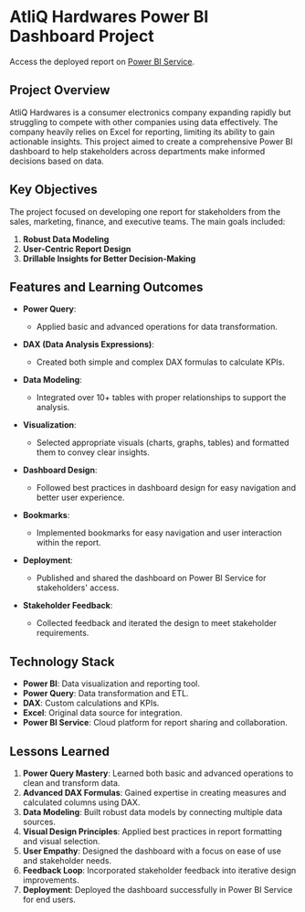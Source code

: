 # AtliQ Hardwares Power BI Dashboard Project
Access the deployed report on [Power BI Service](https://app.powerbi.com/view?r=eyJrIjoiYzY0YjhhYzEtZjQ0NS00ZjZmLWE2YWQtNTgwNWE0N2QxZmM4IiwidCI6ImM2ZTU0OWIzLTVmNDUtNDAzMi1hYWU5LWQ0MjQ0ZGM1YjJjNCJ9).

## Project Overview

AtliQ Hardwares is a consumer electronics company expanding rapidly but struggling to compete with other companies using data effectively. The company heavily relies on Excel for reporting, limiting its ability to gain actionable insights. This project aimed to create a comprehensive Power BI dashboard to help stakeholders across departments make informed decisions based on data.

## Key Objectives
The project focused on developing one report for stakeholders from the sales, marketing, finance, and executive teams. The main goals included:
1. **Robust Data Modeling**
2. **User-Centric Report Design**
3. **Drillable Insights for Better Decision-Making**

## Features and Learning Outcomes

- **Power Query**: 
  - Applied basic and advanced operations for data transformation.
  
- **DAX (Data Analysis Expressions)**: 
  - Created both simple and complex DAX formulas to calculate KPIs.
  
- **Data Modeling**: 
  - Integrated over 10+ tables with proper relationships to support the analysis.
  
- **Visualization**: 
  - Selected appropriate visuals (charts, graphs, tables) and formatted them to convey clear insights.
  
- **Dashboard Design**: 
  - Followed best practices in dashboard design for easy navigation and better user experience.
  
- **Bookmarks**: 
  - Implemented bookmarks for easy navigation and user interaction within the report.

- **Deployment**: 
  - Published and shared the dashboard on Power BI Service for stakeholders' access.

- **Stakeholder Feedback**: 
  - Collected feedback and iterated the design to meet stakeholder requirements.

## Technology Stack

- **Power BI**: Data visualization and reporting tool.
- **Power Query**: Data transformation and ETL.
- **DAX**: Custom calculations and KPIs.
- **Excel**: Original data source for integration.
- **Power BI Service**: Cloud platform for report sharing and collaboration.

## Lessons Learned

1. **Power Query Mastery**: Learned both basic and advanced operations to clean and transform data.
2. **Advanced DAX Formulas**: Gained expertise in creating measures and calculated columns using DAX.
3. **Data Modeling**: Built robust data models by connecting multiple data sources.
4. **Visual Design Principles**: Applied best practices in report formatting and visual selection.
5. **User Empathy**: Designed the dashboard with a focus on ease of use and stakeholder needs.
6. **Feedback Loop**: Incorporated stakeholder feedback into iterative design improvements.
7. **Deployment**: Deployed the dashboard successfully in Power BI Service for end users.
